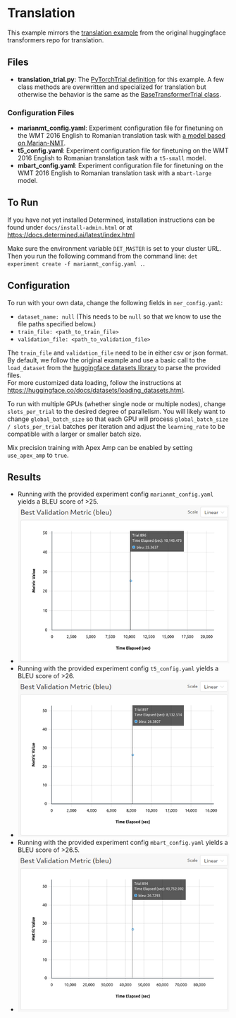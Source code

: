 # Translation 
This example mirrors the [translation example](https://github.com/huggingface/transformers/tree/master/examples/pytorch/translation) from the original huggingface transformers repo for translation.

## Files
* **translation_trial.py**: The [PyTorchTrial definition](https://docs.determined.ai/latest/reference/api/pytorch.html#pytorch-trial) for this example. A few class methods are overwritten and specialized for translation but otherwise the behavior is the same as the [BaseTransformerTrial class](../model_hub/transformers/_trial.py).

### Configuration Files
* **marianmt_config.yaml**: Experiment configuration file for finetuning on the WMT 2016 English to Romanian translation task with [a model based on Marian-NMT](https://github.com/Helsinki-NLP/Opus-MT).  
* **t5_config.yaml**: Experiment configuration file for finetuning on the WMT 2016 English to Romanian translation task with a `t5-small` model.
* **mbart_config.yaml**: Experiment configuration file for finetuning on the WMT 2016 English to Romanian translation task with a `mbart-large` model.

## To Run
If you have not yet installed Determined, installation instructions can be found
under `docs/install-admin.html` or at https://docs.determined.ai/latest/index.html

Make sure the environment variable `DET_MASTER` is set to your cluster URL.
Then you run the following command from the command line: `det experiment create -f marianmt_config.yaml .`. 

## Configuration
To run with your own data, change the following fields in `ner_config.yaml`:
* `dataset_name: null` (This needs to be `null` so that we know to use the file paths specified below.)
* `train_file: <path_to_train_file>`
* `validation_file: <path_to_validation_file>`

The `train_file` and `validation_file` need to be in either csv or json format.  By default, we follow the original example and
use a basic call to the `load_dataset` from the [huggingface datasets library](https://huggingface.co/docs/datasets) to parse the provided files.  
For more customized data loading, follow the instructions at https://huggingface.co/docs/datasets/loading_datasets.html.

To run with multiple GPUs (whether single node or multiple nodes), change `slots_per_trial` to the desired
degree of parallelism.  You will likely want to change `global_batch_size` so that each GPU will
process `global_batch_size / slots_per_trial` batches per iteration and adjust the `learning_rate`
to be compatible with a larger or smaller batch size.  

Mix precision training with Apex Amp can be enabled by setting `use_apex_amp` to `true`.  

## Results
- Running with the provided experiment config `marianmt_config.yaml` yields a BLEU score of >25.
- ![marian results](./figures/marian.png)
- Running with the provided experiment config `t5_config.yaml` yields a BLEU score of >26.
- ![t5 results](./figures/t5.png)
- Running with the provided experiment config `mbart_config.yaml` yields a BLEU score of >26.5.
- ![mbart results](./figures/mbart.png)
